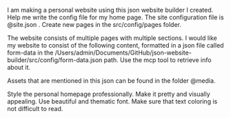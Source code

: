 I am making a personal website using this json website builder I created. Help me write the config file for my home page. The site configuration file is @site.json . Create new pages in the src/config/pages folder.

The website consists of multiple pages with multiple sections. I would like my website to consist of the following content, formatted in a json file called form-data in the /Users/admin/Documents/GitHub/json-website-builder/src/config/form-data.json path. Use the mcp tool to retrieve info about it.  

Assets that are mentioned in this json can be found in the folder @media.

Style the personal homepage professionally. Make it pretty and visually appealing. Use beautiful and thematic font. Make sure that text coloring is not difficult to read.